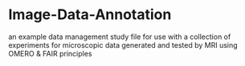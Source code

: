 # Image-Data-Annotation
an example data management study file for use
with a collection of experiments for microscopic data 
generated and tested by MRI using OMERO & FAIR principles



